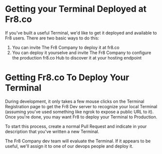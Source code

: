 Getting your Terminal Deployed at Fr8.co
=========================================

If you've built a useful Terminal, we'd like to get it deployed and available to Fr8 users. There are two basic ways to do this:

1) You can invite The Fr8 Company to deploy it at fr8.co
2) You can deploy it yourselve and invite The Fr8 Company to configure the production fr8.co Hub to discover it at your hosting endpoint


Getting Fr8.co To Deploy Your Terminal
===================================

During development, it only takes a few mouse clicks on the Terminal Registration page to get the Fr8 Dev server to recognize your local Terminal (assuming
you've used something like ngrok to expose a public URL to it). Once you're done, you may want Fr8 to deploy your Terminal to Production.

To start this process, create a normal Pull Request and indicate in your description that you've written a new Terminal.

The Fr8 Company dev team will evaluate the Terminal. If it appears to be useful, we'll assign it to one of our devops people and deploy it.

